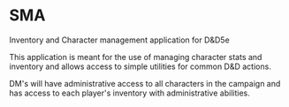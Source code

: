 # SMA
Inventory and Character management application for D&amp;D5e

This application is meant for the use of managing character stats and inventory and allows access to  simple utilities for common D&D actions.

DM's will have administrative access to all characters in the campaign and has access to each player's inventory with administrative abilities.
